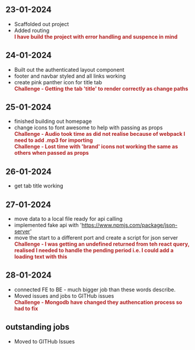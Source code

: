 <style>
    em { color: firebrick; font-weight: bold; font-style: normal; display: block; }
</style>

## 23-01-2024
- Scaffolded out project
- Added routing
  _I have build the project with error handling and suspence in mind_

## 24-01-2024
- Built out the authenticated layout component
- footer and navbar styled and all links working
- create pink panther icon for title tab
_Challenge - Getting the tab 'title' to render correctly as change paths_

## 25-01-2024
- finished building out homepage
- change icons to font awesome to help with passing as props
_Challenge - Audio took time as did not realise because of webpack I need to add .mp3 for importing_
_Challenge - Lost time with 'brand' icons not working the same as others when passed as props_

## 26-01-2024
- get tab title working

## 27-01-2024
- move data to a local file ready for api calling
- implemented fake api with 'https://www.npmjs.com/package/json-server'
- move the start to a different port and create a script for json server
_Challenge - I was getting an undefined returned from teh react query, realised I needed to handle the pending period i.e. I could add a loading text with this_

## 28-01-2024
- connected FE to BE - much bigger job than these words describe.
- Moved issues and jobs to GITHub issues
_Challenge - Mongodb have changed they authencation process so had to fix_

## outstanding jobs
- Moved to GITHub Issues